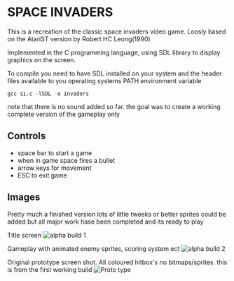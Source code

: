 # SPACE INVADERS

This is a recreation of the classic space invaders video game. Loosly based on the AtariST version by
Robert HC Leong(1990)

Implemented in the C programming language, using SDL library to display graphics on the screen.

To compile you need to have SDL installed on your system and the header files
available to you operating systems PATH environment variable

`gcc si.c -lSDL -o invaders`

note that there is no sound added so far. the goal was to create a working complete version of the gameplay only

## Controls
* space bar to start a game
* when in game space fires a bullet
* arrow keys for movement
* ESC to exit game

## Images

Pretty much a finished version lots of little tweeks or better sprites could be added but all major work hase been
completed and its ready to play

Title screen
![alpha build 1](http://i.imgur.com/zpBdE.png)

Gameplay with animated enemy sprites, scoring system ect
![alpha build 2](http://i.imgur.com/tDmoR.png)

Original prototype screen shot. All coloured hitbox's no bitmaps/sprites. this is from the first working build
![Proto type](http://i.imgur.com/h67Rj.png)

